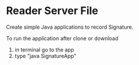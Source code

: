 # Reader Server File

Create simple Java applications to record Signature.

To run the application after clone or download
1. in terminal go to the app
2. type "java SignatureApp"

